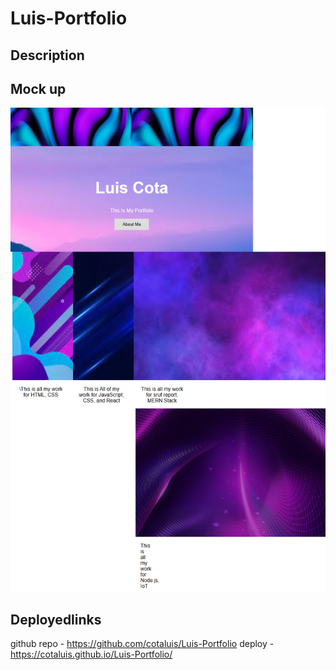 # Luis-Portfolio

## Description

## Mock up
![alt employee portfolio website](/Images/mockup.png)

## Deployedlinks
github repo - https://github.com/cotaluis/Luis-Portfolio
deploy - https://cotaluis.github.io/Luis-Portfolio/